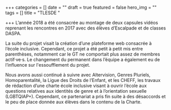 +++
categories = []
date = ""
draft = true
featured = false
hero_img = ""
tags = []
title = "TLESDE "

+++
L’année 2018 a été consacrée au montage de deux capsules vidéos reprenant les rencontres en 2017 avec des élèves d’Escalpade et de classes DASPA.

La suite du projet visait la création d’une plateforme web consacrée à l’école inclusive. Cependant, ce projet a été petit à petit mis entre parenthèses, notamment car le GT ne comportait plus assez de membres actif·ve·s. Le changement du permanent dans l’équipe a également eu de l’influence sur l'essoufflement du projet.

Nous avons aussi continué à suivre avec Altervision, Genres Pluriels, Homoparentalité, la Ligue des Droits de l’Enfant, et les CHEFF, les travaux de rédaction d’une charte école inclusive visant à ouvrir l’école aux questions relatives aux identités de genre et à l’orientation sexuelle (LGBTQIAP+). Cependant, ce partenariat a pris fin suite à des désaccords et le peu de place donnée aux élèves dans le contenu de la Charte.